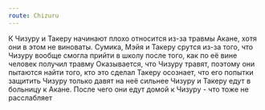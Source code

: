 ```yaml
---
route: Chizuru
---
```

К Чизуру и Такеру начинают плохо относится из-за травмы Акане, хотя они в этом не виноваты. Сумика, Мэйя и Такеру срутся из-за того, что Чизуру вообще смогла прийти в школу после того, как по её вине человек получил травму
Оказывается, что Чизуру травят, поэтому они пытаются найти того, кто это сделал
Такеру осознает, что его попытки защитить Чизуру только давят на неё сильнее
Чизуру и Такеру едут в больницу к Акане. После чего они едут домой к Чизуру - что тоже не расслабляет
